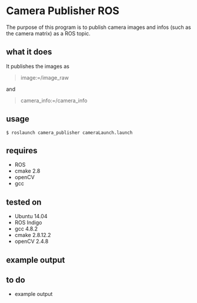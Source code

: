 # Camera Publisher ROS

The purpose of this program is to publish camera images and infos (such as the camera matrix) as a ROS topic.

## what it does
It publishes the images as
> image:=/image_raw 

and 

> camera_info:=/camera_info

## usage
    $ roslaunch camera_publisher cameraLaunch.launch

## requires
* ROS
* cmake 2.8
* openCV
* gcc

## tested on
* Ubuntu 14.04
* ROS Indigo
* gcc 4.8.2
* cmake 2.8.12.2
* openCV 2.4.8

## example output

## to do
* example output

